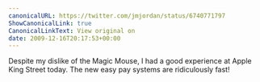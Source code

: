 ```yaml
---
canonicalURL: https://twitter.com/jmjordan/status/6740771797
ShowCanonicalLink: true
CanonicalLinkText: View original on
date: 2009-12-16T20:17:53+00:00
---
```

Despite my dislike of the Magic Mouse, I had a good experience at Apple King Street today. The new easy pay systems are ridiculously fast!